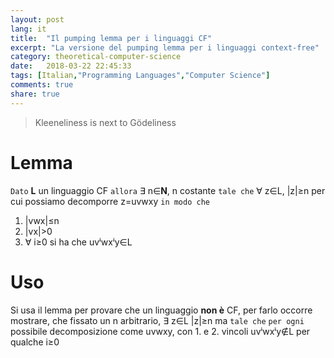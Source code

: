 ```yaml
---
layout: post
lang: it
title:  "Il pumping lemma per i linguaggi CF"
excerpt: "La versione del pumping lemma per i linguaggi context-free"
category: theoretical-computer-science
date:   2018-03-22 22:45:33
tags: [Italian,"Programming Languages","Computer Science"]
comments: true
share: true
---
```


> Kleeneliness is next to Gödeliness 
   

# Lemma 
`Dato` **L** un linguaggio CF `allora` &exist; n&isin;**N**, 
n costante `tale che` &forall; z&isin;L, \|z\|&ge;n per cui possiamo decomporre z=uvwxy `in modo che`
1. \|vwx\|&le;n
2. \|vx\|>0
3. &forall; i&ge;0 si ha che uv&#8305;wx&#8305;y&isin;L

# Uso
Si usa il lemma per provare che un linguaggio **non è** CF, per farlo occorre mostrare, che fissato un n
arbitrario, &exist; z&isin;L \|z\|&ge;n ma `tale che` `per ogni` possibile decomposizione come uvwxy, con 1. e 2. vincoli uv&#8305;wx&#8305;y&notin;L per qualche i&ge;0

